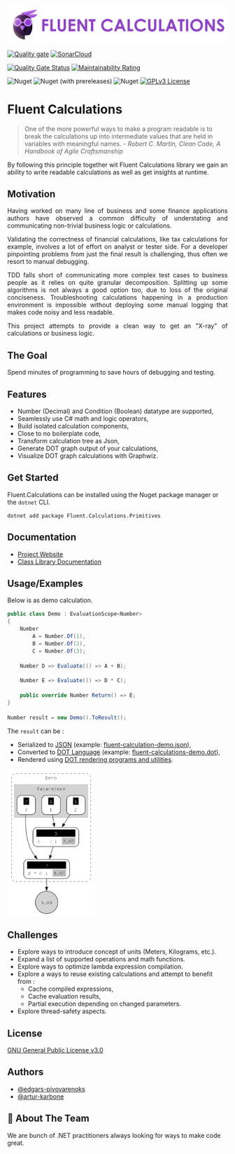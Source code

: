 
![Logo](https://raw.githubusercontent.com/jitt-team/jitt-me/main/assets/fluent.calculations.git.top.banner.med.png)

[![Quality gate](https://sonarcloud.io/api/project_badges/quality_gate?project=jitt-team_fluent-calculations-primitives)](https://sonarcloud.io/summary/new_code?id=jitt-team_fluent-calculations-primitives)
[![SonarCloud](https://sonarcloud.io/images/project_badges/sonarcloud-white.svg)](https://sonarcloud.io/summary/new_code?id=jitt-team_fluent-calculations-primitives)

[![Quality Gate Status](https://sonarcloud.io/api/project_badges/measure?project=jitt-team_fluent-calculations-primitives&metric=alert_status)](https://sonarcloud.io/summary/new_code?id=jitt-team_fluent-calculations-primitives)
[![Maintainability Rating](https://sonarcloud.io/api/project_badges/measure?project=jitt-team_fluent-calculations-primitives&metric=sqale_rating)](https://sonarcloud.io/summary/new_code?id=jitt-team_fluent-calculations-primitives)

![Nuget](https://img.shields.io/nuget/v/Fluent.Calculations.Primitives)
![Nuget (with prereleases)](https://img.shields.io/nuget/vpre/Fluent.Calculations.Primitives)
![Nuget](https://img.shields.io/nuget/dt/Fluent.Calculations.Primitives)
[![GPLv3 License](https://img.shields.io/badge/License-GPL%20v3-yellow.svg)](https://opensource.org/license/gpl-3-0/)

# Fluent Calculations

> One of the more powerful ways to make a program readable is to break the calculations up into intermediate values that are held in variables with meaningful names. - _Robert C. Martin, Clean Code, A Handbook of Agile Craftsmanship_

<div align="justify">
By following this principle together wit Fluent Calculations library we gain an ability to write readable calculations as well as get insights at runtime.
</div>

## Motivation
<div align="justify">
<p>
Having worked on many line of business and some finance  applications authors have observed a common difficulty of understating and communicating non-trivial business logic or calculations. 
</p><p>
Validating the correctness of financial calculations, like tax calculations for example, involves a lot of effort on analyst or tester side. For a developer pinpointing problems from just the final result is challenging, thus often we resort to manual debugging.
</p><p>
TDD falls short of communicating more complex test cases to business people as it relies on quite granular decomposition. Splitting up some algorithms is not always a good option too, due to loss of the original conciseness. Troubleshooting calculations happening in a production environment is impossible without deploying some manual logging that makes code noisy and less readable.
</p>
<p>
This project attempts to provide a clean way to get an "X-ray" of calculations or business logic.
</p>
</div>

## The Goal

Spend minutes of programming to save hours of debugging and testing.

## Features

- Number (Decimal) and Condition (Boolean) datatype are supported,
- Seamlessly use C# math and logic operators,
- Build isolated calculation components,
- Close to no boilerplate code,
- Transform calculation tree as Json,
- Generate DOT graph output of your calculations,
- Visualize DOT graph calculations with Graphwiz.


## Get Started

Fluent.Calculations can be installed using the Nuget package manager or the `dotnet` CLI.

```
dotnet add package Fluent.Calculations.Primitives
```

## Documentation

- [Project Website](https://fcp-project.jitt.me/)
- [Class Library Documentation](https://fcp-api-browser.jitt.me/)


## Usage/Examples

Below is as demo calculation.

```c#
public class Demo : EvaluationScope<Number>
{
    Number
        A = Number.Of(1),
        B = Number.Of(2),
        C = Number.Of(3);

    Number D => Evaluate(() => A + B);

    Number E => Evaluate(() => D * C);

    public override Number Return() => E;
}

Number result = new Demo().ToResult();
```

The `result` can be : 
- Serialized to [JSON](https://www.json.org/json-en.html) (example: [fluent-calculation-demo.json](../assets/example/fluent-calculation-demo.json)),
- Converted to [DOT Language](https://graphviz.org/doc/info/lang.html) (example:  [fluent-calculations-demo.dot](../assets/example/fluent-calculations-demo.dot)),
- Rendered using [DOT rendering programs and utilities](https://graphviz.org/doc/info/command.html).

<img src="../assets/example/fluent-calculations-demo.dot.png" alt="Demo calculation graph rendering" width="200" height="auto">

## Challenges
- Explore ways to introduce concept of units (Meters, Kilograms, etc.).
- Expand a list of supported operations and math functions.
- Explore ways to optimize lambda expression compilation.
- Explore a ways to reuse existing calculations and attempt to benefit from :
   - Cache compiled expressions,
   - Cache evaluation results,
   - Partial execution depending on changed parameters.
- Explore thread-safety aspects.
 
## License

[GNU General Public License v3.0](https://github.com/jitt-team/fluent-calculations-primitives/blob/2ada80ea405e5ce6198ef1a8973dc23a83bc20c1/LICENSE)


## Authors

- [@edgars-pivovarenoks](https://www.github.com/edgars-pivovarenoks)
- [@artur-karbone](https://www.github.com/arturkarbone)

## 🚀 About The Team
We are bunch of .NET practitioners always looking for ways to make code great.

